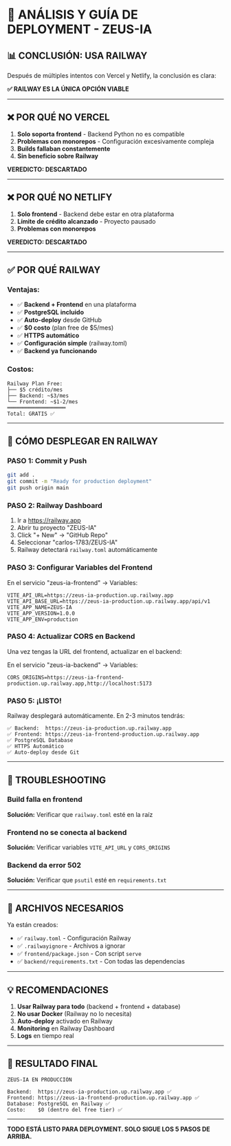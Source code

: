 # 🚀 ANÁLISIS Y GUÍA DE DEPLOYMENT - ZEUS-IA

## 📊 CONCLUSIÓN: USA RAILWAY

Después de múltiples intentos con Vercel y Netlify, la conclusión es clara:

**✅ RAILWAY ES LA ÚNICA OPCIÓN VIABLE**

---

## ❌ POR QUÉ NO VERCEL

1. **Solo soporta frontend** - Backend Python no es compatible
2. **Problemas con monorepos** - Configuración excesivamente compleja
3. **Builds fallaban constantemente**
4. **Sin beneficio sobre Railway**

**VEREDICTO: DESCARTADO**

---

## ❌ POR QUÉ NO NETLIFY

1. **Solo frontend** - Backend debe estar en otra plataforma
2. **Límite de crédito alcanzado** - Proyecto pausado
3. **Problemas con monorepos**

**VEREDICTO: DESCARTADO**

---

## ✅ POR QUÉ RAILWAY

### Ventajas:
- ✅ **Backend + Frontend** en una plataforma
- ✅ **PostgreSQL incluido**
- ✅ **Auto-deploy** desde GitHub
- ✅ **$0 costo** (plan free de $5/mes)
- ✅ **HTTPS automático**
- ✅ **Configuración simple** (railway.toml)
- ✅ **Backend ya funcionando**

### Costos:
```
Railway Plan Free:
├── $5 crédito/mes
├── Backend: ~$3/mes
└── Frontend: ~$1-2/mes
═══════════════════
Total: GRATIS ✅
```

---

## 🎯 CÓMO DESPLEGAR EN RAILWAY

### PASO 1: Commit y Push
```bash
git add .
git commit -m "Ready for production deployment"
git push origin main
```

### PASO 2: Railway Dashboard

1. Ir a https://railway.app
2. Abrir tu proyecto "ZEUS-IA"
3. Click "+ New" → "GitHub Repo"
4. Seleccionar "carlos-1783/ZEUS-IA"
5. Railway detectará `railway.toml` automáticamente

### PASO 3: Configurar Variables del Frontend

En el servicio "zeus-ia-frontend" → Variables:

```env
VITE_API_URL=https://zeus-ia-production.up.railway.app
VITE_API_BASE_URL=https://zeus-ia-production.up.railway.app/api/v1
VITE_APP_NAME=ZEUS-IA
VITE_APP_VERSION=1.0.0
VITE_APP_ENV=production
```

### PASO 4: Actualizar CORS en Backend

Una vez tengas la URL del frontend, actualizar en el backend:

En el servicio "zeus-ia-backend" → Variables:

```env
CORS_ORIGINS=https://zeus-ia-frontend-production.up.railway.app,http://localhost:5173
```

### PASO 5: ¡LISTO!

Railway desplegará automáticamente. En 2-3 minutos tendrás:

```
✅ Backend:  https://zeus-ia-production.up.railway.app
✅ Frontend: https://zeus-ia-frontend-production.up.railway.app
✅ PostgreSQL Database
✅ HTTPS Automático
✅ Auto-deploy desde Git
```

---

## 🔧 TROUBLESHOOTING

### Build falla en frontend
**Solución:** Verificar que `railway.toml` esté en la raíz

### Frontend no se conecta al backend
**Solución:** Verificar variables `VITE_API_URL` y `CORS_ORIGINS`

### Backend da error 502
**Solución:** Verificar que `psutil` esté en `requirements.txt`

---

## 📁 ARCHIVOS NECESARIOS

Ya están creados:
- ✅ `railway.toml` - Configuración Railway
- ✅ `.railwayignore` - Archivos a ignorar
- ✅ `frontend/package.json` - Con script `serve`
- ✅ `backend/requirements.txt` - Con todas las dependencias

---

## 💡 RECOMENDACIONES

1. **Usar Railway para todo** (backend + frontend + database)
2. **No usar Docker** (Railway no lo necesita)
3. **Auto-deploy** activado en Railway
4. **Monitoring** en Railway Dashboard
5. **Logs** en tiempo real

---

## 🎉 RESULTADO FINAL

```
ZEUS-IA EN PRODUCCIÓN

Backend:  https://zeus-ia-production.up.railway.app ✅
Frontend: https://zeus-ia-frontend-production.up.railway.app ✅
Database: PostgreSQL en Railway ✅
Costo:    $0 (dentro del free tier) ✅
```

---

**TODO ESTÁ LISTO PARA DEPLOYMENT. SOLO SIGUE LOS 5 PASOS DE ARRIBA.**

